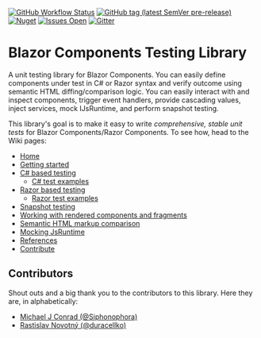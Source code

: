 [![GitHub Workflow Status](https://img.shields.io/github/workflow/status/egil/razor-components-testing-library/CI?logo=github)](https://github.com/egil/razor-components-testing-library/actions?query=workflow%3ACI)
[![GitHub tag (latest SemVer pre-release)](https://img.shields.io/github/v/tag/egil/razor-components-testing-library?include_prereleases&logo=github)](https://github.com/egil/razor-components-testing-library/releases)
[![Nuget](https://img.shields.io/nuget/dt/Razor.Components.Testing.Library?logo=nuget)](https://www.nuget.org/packages/Razor.Components.Testing.Library/)
[![Issues Open](https://img.shields.io/github/issues/egil/razor-components-testing-library.svg?style=flat-square&logo=github)](https://github.com/egil/razor-components-testing-library/issues)
[![Gitter](https://img.shields.io/gitter/room/razor-components-testing-library/community?logo=gitter)](https://gitter.im/razor-components-testing-library/community?utm_source=badge&utm_medium=badge&utm_campaign=pr-badge)

# Blazor Components Testing Library

A unit testing library for Blazor Components. You can easily define components under test in C# or Razor syntax and verify outcome using semantic HTML diffing/comparison logic. You can easily interact with and inspect components, trigger event handlers, provide cascading values, inject services, mock IJsRuntime, and perform snapshot testing.

This library's goal is to make it easy to write _comprehensive, stable unit tests_ for Blazor Components/Razor Components. To see how, head to the Wiki pages:

- [Home](https://github.com/egil/razor-components-testing-library/wiki)
- [Getting started](https://github.com/egil/razor-components-testing-library/wiki/Getting-Started)
- [C# based testing](https://github.com/egil/razor-components-testing-library/wiki/C%23-based-testing)
  - [C# test examples](https://github.com/egil/razor-components-testing-library/wiki/C%23-test-examples)
- [Razor based testing](https://github.com/egil/razor-components-testing-library/wiki/Razor-based-testing)
  - [Razor test examples](https://github.com/egil/razor-components-testing-library/wiki/Razor-test-examples)
- [Snapshot testing](https://github.com/egil/razor-components-testing-library/wiki/Snapshot-testing)
- [Working with rendered components and fragments](https://github.com/egil/razor-components-testing-library/wiki/Working-with-rendered-components-and-fragments)
- [Semantic HTML markup comparison](https://github.com/egil/razor-components-testing-library/wiki/Semantic-html-markup-comparison)
- [Mocking JsRuntime](https://github.com/egil/razor-components-testing-library/wiki/Mocking-JsRuntime)
- [References](https://github.com/egil/razor-components-testing-library/wiki/References)
- [Contribute](https://github.com/egil/razor-components-testing-library/wiki/Contribute)

## Contributors

Shout outs and a big thank you to the contributors to this library. Here they are, in alphabetically:

- [Michael J Conrad (@Siphonophora)](https://github.com/Siphonophora)
- [Rastislav Novotný (@duracellko)](https://github.com/duracellko)